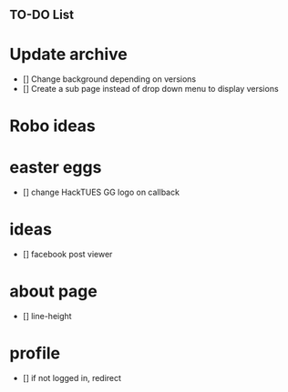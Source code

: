 ## TO-DO List

# Update archive
- [] Change background depending on versions
- [] Create a sub page instead of drop down menu to display versions

# Robo ideas

# easter eggs
- [] change HackTUES GG logo on callback

# ideas
- [] facebook post viewer


# about page

- [] line-height


# profile

- [] if not logged in, redirect